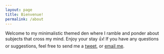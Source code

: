 ```yaml
---
layout: page
title: Bienvenue!
permalink: /about
---
```


Welcome to my minimalistic themed den where I ramble and ponder about subjects that cross my mind. Enjoy your stay :+1:!
If you have any questions or suggestions, feel free to send me a [tweet](https://twitter.com/NickVoisin), or [email me](mailto:voisin.nicolas@gmail.com).

